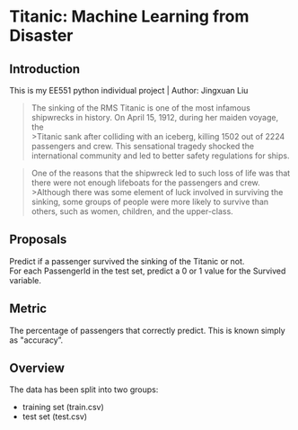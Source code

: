 Titanic: Machine Learning from Disaster
====
Introduction
----
This is my EE551 python individual project | Author: Jingxuan Liu<br>
>The sinking of the RMS Titanic is one of the most infamous shipwrecks in history.  On April 15, 1912, during her maiden voyage, the<br> >Titanic sank after colliding with an iceberg, killing 1502 out of 2224 passengers and crew. This sensational tragedy shocked the international community and led to better safety regulations for ships.<br>

>One of the reasons that the shipwreck led to such loss of life was that there were not enough lifeboats for the passengers and crew.<br> >Although there was some element of luck involved in surviving the sinking, some groups of people were more likely to survive than others,
>such as women, children, and the upper-class.<br>

Proposals
---
Predict if a passenger survived the sinking of the Titanic or not. <br>
For each PassengerId in the test set, predict a 0 or 1 value for the Survived variable.<br>

Metric
---
The percentage of passengers that correctly predict. This is known simply as "accuracy”.<br>

Overview
---
The data has been split into two groups:<br>
* training set (train.csv)<br>
* test set (test.csv)<br>
